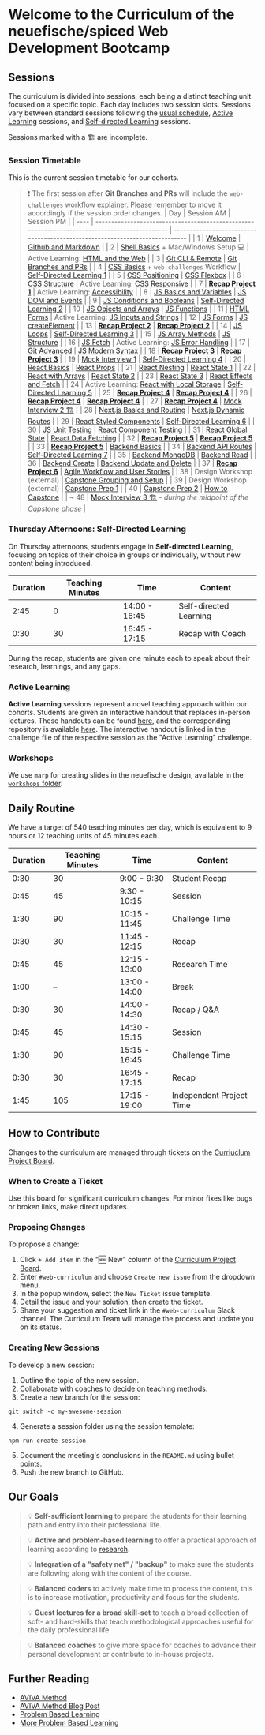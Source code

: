 # Welcome to the Curriculum of the neuefische/spiced Web Development Bootcamp

## Sessions

The curriculum is divided into sessions, each being a distinct teaching unit focused on a specific topic. Each day includes two session slots. Sessions vary between standard sessions following the [usual schedule](#daily-routine), [Active Learning](#active-learning) sessions, and [Self-directed Learning](#thursday-afternoons-self-directed-learning) sessions.

Sessions marked with a 🏗️ are incomplete.

### Session Timetable

This is the current session timetable for our cohorts.

> ❗️ The first session after **Git Branches and PRs** will include the `web-challenges` workflow explainer. Please remember to move it accordingly if the session order changes.
> | Day | Session AM | Session PM |
> | ---- | ---------------------------------------------------------------------------------------------- | ---------------------------------------------------------------------------- |
> | 1 | [Welcome](sessions/welcome) | [Github and Markdown](sessions/github-and-markdown) |
> | 2 | [Shell Basics](sessions/shell-basics) + Mac/Windows Setup 💻 | Active Learning: [HTML and the Web](sessions/html-and-the-web) |
> | 3 | [Git CLI & Remote](sessions/git-cli-and-remote) | [Git Branches and PRs](sessions/git-branches-and-prs) |
> | 4 | [CSS Basics](sessions/css-basics) + `web-challenges` Workflow | [Self-Directed Learning 1](sessions/self-directed-learning/) |
> | 5 | [CSS Positioning](sessions/css-positioning) | [CSS Flexbox](sessions/css-flexbox) |
> | 6 | [CSS Structure](sessions/css-structure) | Active Learning: [CSS Responsive](sessions/css-responsive) |
> | 7 | [**Recap Project 1**](sessions/recap-project-1) | Active Learning: [Accessibility](sessions/accessibility) |
> | 8 | [JS Basics and Variables](sessions/js-basics-and-variables) | [JS DOM and Events](sessions/js-dom-and-events) |
> | 9 | [JS Conditions and Booleans](sessions/js-conditions-and-booleans) | [Self-Directed Learning 2](sessions/self-directed-learning/) |
> | 10 | [JS Objects and Arrays](sessions/js-objects-and-arrays) | [JS Functions](sessions/js-functions) |
> | 11 | [HTML Forms](sessions/html-forms) | Active Learning: [JS Inputs and Strings](sessions/js-inputs-and-strings) |
> | 12 | [JS Forms](sessions/js-forms) | [JS createElement](sessions/js-createelement) |
> | 13 | [**Recap Project 2**](sessions/recap-project-2) | [**Recap Project 2**](sessions/recap-project-2) |
> | 14 | [JS Loops](sessions/js-loops) | [Self-Directed Learning 3](sessions/self-directed-learning/) |
> | 15 | [JS Array Methods](sessions/js-array-methods) | [JS Structure](sessions/js-structure) |
> | 16 | [JS Fetch](sessions/js-fetch) | Active Learning: [JS Error Handling](sessions/js-error-handling) |
> | 17 | [Git Advanced](sessions/git-advanced) | [JS Modern Syntax](sessions/js-modern-syntax) |
> | 18 | [**Recap Project 3**](sessions/recap-project-3) | [**Recap Project 3**](sessions/recap-project-3) |
> | 19 | [Mock Interview 1](sessions/mock-interview-1) | [Self-Directed Learning 4](sessions/self-directed-learning/) |
> | 20 | [React Basics](sessions/react-basics) | [React Props](sessions/react-props) |
> | 21 | [React Nesting](sessions/react-nesting) | [React State 1](sessions/react-state-1) |
> | 22 | [React with Arrays](sessions/react-with-arrays) | [React State 2](sessions/react-state-2) |
> | 23 | [React State 3](sessions/react-state-3/) | [React Effects and Fetch](sessions/react-effects-and-fetch/) |
> | 24 | Active Learning: [React with Local Storage](sessions/react-with-local-storage/) | [Self-Directed Learning 5](sessions/self-directed-learning/) |
> | 25 | [**Recap Project 4**](sessions/recap-project-4) | [**Recap Project 4**](sessions/recap-project-4) |
> | 26 | [**Recap Project 4**](sessions/recap-project-4) | [**Recap Project 4**](sessions/recap-project-4) |
> | 27 | [**Recap Project 4**](sessions/recap-project-4) | [Mock Interview 2 🏗️](sessions/mock-interview-2) |
> | 28 | [Next.js Basics and Routing](sessions/nextjs-basics-and-routing/) | [Next.js Dynamic Routes](sessions/nextjs-dynamic-routes/) |
> | 29 | [React Styled Components](sessions/react-styled-components/) | [Self-Directed Learning 6](sessions/self-directed-learning/) |
> | 30 | [JS Unit Testing](sessions/js-unit-testing/) | [React Component Testing](sessions/react-component-testing/) |
> | 31 | [React Global State](sessions/react-global-state/) | [React Data Fetching](sessions/react-data-fetching) |
> | 32 | [**Recap Project 5**](sessions/recap-project-5/) | [**Recap Project 5**](sessions/recap-project-5/) |
> | 33 | [**Recap Project 5**](sessions/recap-project-5/) | [Backend Basics](sessions/backend-basics/) |
> | 34 | [Backend API Routes](sessions/backend-api-routes/) | [Self-Directed Learning 7](sessions/self-directed-learning/) |
> | 35 | [Backend MongoDB](sessions/backend-mongodb/) | [Backend Read](sessions/backend-read) |
> | 36 | [Backend Create](sessions/backend-create) | [Backend Update and Delete](sessions/backend-update-and-delete) |
> | 37 | [**Recap Project 6**](sessions/) | [Agile Workflow and User Stories](sessions/agile-workflow-and-user-stories/) |
> | 38 | Design Workshop (external) | [Capstone Grouping and Setup](sessions/capstone-grouping-and-setup/) |
> | 39 | Design Workshop (external) | [Capstone Prep 1](sessions/capstone-prep/) |
> | 40 | [Capstone Prep 2](sessions/capstone-prep/) | [How to Capstone](sessions/how-to-capstone/) |
> | ~ 48 | [Mock Interview 3 🏗️](sessions/mock-interview-3) - _during the midpoint of the Capstone phase_ |

### Thursday Afternoons: Self-Directed Learning

On Thursday afternoons, students engage in **Self-directed Learning**, focusing on topics of their choice in groups or individually, without new content being introduced.

| Duration | Teaching Minutes | Time          | Content                |
| -------- | ---------------- | ------------- | ---------------------- |
| 2:45     | 0                | 14:00 - 16:45 | Self-directed Learning |
| 0:30     | 30               | 16:45 - 17:15 | Recap with Coach       |

During the recap, students are given one minute each to speak about their research, learnings, and any gaps.

### Active Learning

**Active Learning** sessions represent a novel teaching approach within our cohorts.
Students are given an interactive handout that replaces in-person lectures. These handouts can be found [here](https://web-active-learning.vercel.app/), and the corresponding repository is available [here](https://github.com/neuefische/web-active-learning). The interactive handout is linked in the challenge file of the respective session as the "Active Learning" challenge.

### Workshops

We use `marp` for creating slides in the neuefische design, available in the [`workshops` folder](/workshops).

## Daily Routine

We have a target of 540 teaching minutes per day, which is equivalent to 9 hours or 12 teaching units of 45 minutes each.

| Duration | Teaching Minutes | Time          | Content                  |
| -------- | ---------------- | ------------- | ------------------------ |
| 0:30     | 30               | 9:00 - 9:30   | Student Recap            |
| 0:45     | 45               | 9:30 - 10:15  | Session                  |
| 1:30     | 90               | 10:15 - 11:45 | Challenge Time           |
| 0:30     | 30               | 11:45 - 12:15 | Recap                    |
| 0:45     | 45               | 12:15 - 13:00 | Research Time            |
| 1:00     | –                | 13:00 - 14:00 | Break                    |
| 0:30     | 30               | 14:00 - 14:30 | Recap / Q&A              |
| 0:45     | 45               | 14:30 - 15:15 | Session                  |
| 1:30     | 90               | 15:15 - 16:45 | Challenge Time           |
| 0:30     | 30               | 16:45 - 17:15 | Recap                    |
| 1:45     | 105              | 17:15 - 19:00 | Independent Project Time |

## How to Contribute

Changes to the curriculum are managed through tickets on the [Curriuclum Project Board](https://github.com/orgs/wd-bootcamp/projects/1/views/1).

### When to Create a Ticket

Use this board for significant curriculum changes. For minor fixes like bugs or broken links, make direct updates.

### Proposing Changes

To propose a change:

1. Click `+ Add item` in the "🆕 New" column of the [Curriculum Project Board](https://github.com/orgs/wd-bootcamp/projects/1/views/4).
2. Enter `#web-curriculum` and choose `Create new issue` from the dropdown menu.
3. In the popup window, select the `New Ticket` issue template.
4. Detail the issue and your solution, then create the ticket.
5. Share your suggestion and ticket link in the `#web-curriculum` Slack channel. The Curriculum Team will manage the process and update you on its status.

### Creating New Sessions

To develop a new session:

1. Outline the topic of the new session.
2. Collaborate with coaches to decide on teaching methods.
3. Create a new branch for the session:

```shell
git switch -c my-awesome-session
```

4. Generate a session folder using the session template:

```shell
npm run create-session
```

5. Document the meeting's conclusions in the `README.md` using bullet points.
6. Push the new branch to GitHub.

## Our Goals

> 💡 **Self-sufficient learning** to prepare the students for their learning path and entry into
> their professional life.

> 💡 **Active and problem-based learning** to offer a practical approach of learning according to
> [research](https://teaching.cornell.edu/teaching-resources/engaging-students/problem-based-learning).

> 💡 **Integration of a "safety net" / "backup"** to make sure the students are following along with
> the content of the course.

> 💡 **Balanced coders** to actively make time to process the content, this is to increase
> motivation, productivity and focus for the students.

> 💡 **Guest lectures for a broad skill-set** to teach a broad collection of soft- and hard-skills
> that teach methodological approaches useful for the daily professional life.

> 💡 **Balanced coaches** to give more space for coaches to advance their personal development or
> contribute to in-house projects.

## Further Reading

- [AVIVA Method](https://moodle.jku.at/jku/pluginfile.php/3829921/mod_resource/content/1/5S%C3%A4ulen%20der%20Unterrichtsvorbereitung.pdf)
- [AVIVA Method Blog Post](https://www.julia-training.com/blog/2017/10/30/optimal-lernen-mit-aviva)
- [Problem Based Learning](https://citl.illinois.edu/citl-101/teaching-learning/resources/teaching-strategies/planning-a-class-session)
- [More Problem Based Learning](https://teaching.cornell.edu/teaching-resources/engaging-students/problem-based-learning)
